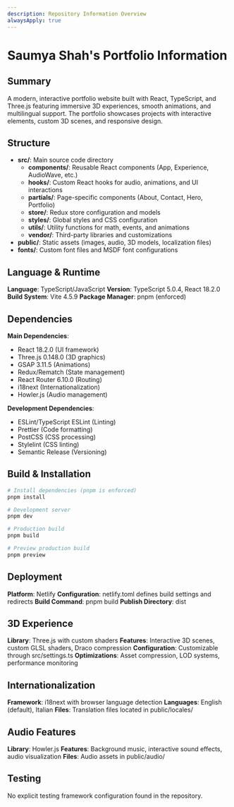 ```yaml
---
description: Repository Information Overview
alwaysApply: true
---
```


# Saumya Shah's Portfolio Information

## Summary
A modern, interactive portfolio website built with React, TypeScript, and Three.js featuring immersive 3D experiences, smooth animations, and multilingual support. The portfolio showcases projects with interactive elements, custom 3D scenes, and responsive design.

## Structure
- **src/**: Main source code directory
  - **components/**: Reusable React components (App, Experience, AudioWave, etc.)
  - **hooks/**: Custom React hooks for audio, animations, and UI interactions
  - **partials/**: Page-specific components (About, Contact, Hero, Portfolio)
  - **store/**: Redux store configuration and models
  - **styles/**: Global styles and CSS configuration
  - **utils/**: Utility functions for math, events, and animations
  - **vendor/**: Third-party libraries and customizations
- **public/**: Static assets (images, audio, 3D models, localization files)
- **fonts/**: Custom font files and MSDF font configurations

## Language & Runtime
**Language**: TypeScript/JavaScript
**Version**: TypeScript 5.0.4, React 18.2.0
**Build System**: Vite 4.5.9
**Package Manager**: pnpm (enforced)

## Dependencies
**Main Dependencies**:
- React 18.2.0 (UI framework)
- Three.js 0.148.0 (3D graphics)
- GSAP 3.11.5 (Animations)
- Redux/Rematch (State management)
- React Router 6.10.0 (Routing)
- i18next (Internationalization)
- Howler.js (Audio management)

**Development Dependencies**:
- ESLint/TypeScript ESLint (Linting)
- Prettier (Code formatting)
- PostCSS (CSS processing)
- Stylelint (CSS linting)
- Semantic Release (Versioning)

## Build & Installation
```bash
# Install dependencies (pnpm is enforced)
pnpm install

# Development server
pnpm dev

# Production build
pnpm build

# Preview production build
pnpm preview
```

## Deployment
**Platform**: Netlify
**Configuration**: netlify.toml defines build settings and redirects
**Build Command**: pnpm build
**Publish Directory**: dist

## 3D Experience
**Library**: Three.js with custom shaders
**Features**: Interactive 3D scenes, custom GLSL shaders, Draco compression
**Configuration**: Customizable through src/settings.ts
**Optimizations**: Asset compression, LOD systems, performance monitoring

## Internationalization
**Framework**: i18next with browser language detection
**Languages**: English (default), Italian
**Files**: Translation files located in public/locales/

## Audio Features
**Library**: Howler.js
**Features**: Background music, interactive sound effects, audio visualization
**Files**: Audio assets in public/audio/

## Testing
No explicit testing framework configuration found in the repository.